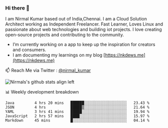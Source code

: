 ### Hi there 👋

 I am Nirmal Kumar based out of India,Chennai. I am a Cloud Solution Architect working as Independent Freelancer. Fast Learner, Loves Linux and passionate about web technologies and building iot projects. I love creating open-source projects and contributing to the community.

- I’m currently working on a app to keep up the inspiration for creators and consumers.
- I am documenting my learnings on my blog [https://nkdews.me](https://nkdews.me)

📫 Reach Me via  Twitter : [@nirmal_kumar](https://twitter.com/nirmal_kumar)

![Nirmals's github stats align left](https://github-readme-stats.vercel.app/api?username=nk-gears&show_icons=true)


📊 Weekly development breakdown

<!--START_SECTION:waka-->
```text
Java         4 hrs 20 mins   ██████░░░░░░░░░░░░░░░░░░░   23.43 % 
JSON         4 hrs           █████▒░░░░░░░░░░░░░░░░░░░   21.64 % 
YAML         3 hrs 41 mins   █████░░░░░░░░░░░░░░░░░░░░   19.94 % 
JavaScript   2 hrs 57 mins   ████░░░░░░░░░░░░░░░░░░░░░   15.97 % 
Markdown     45 mins         █░░░░░░░░░░░░░░░░░░░░░░░░   04.14 % 
```
<!--END_SECTION:waka-->


